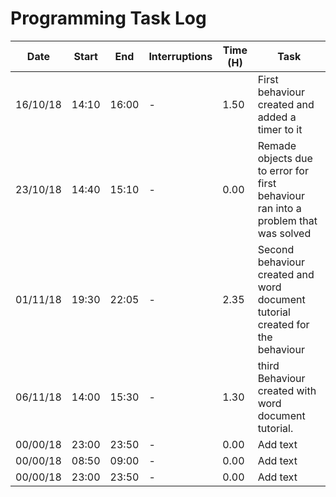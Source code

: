 # Programming Task Log

Date | Start | End | Interruptions | Time (H) | Task
-----|-------|-----|---------------|----------|-----
16/10/18 |14:10 | 16:00 | - | 1.50| First behaviour created and added a timer to it
23/10/18 | 14:40 | 15:10 | - | 0.00 | Remade objects due to error for first behaviour ran into a problem that was solved
01/11/18| 19:30 | 22:05 | - | 2.35 |Second behaviour created and word document tutorial created for the behaviour
06/11/18 | 14:00 | 15:30 | - | 1.30 | third Behaviour created with word document tutorial.
00/00/18 | 23:00 | 23:50 | - | 0.00 | Add text
00/00/18 | 08:50 | 09:00 | - | 0.00 | Add text
00/00/18| 23:00 | 23:50 | - | 0.00 | Add text
